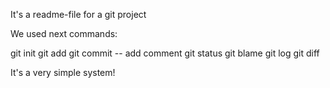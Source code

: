 It's a readme-file for a git project

We used next commands:

git init
git add
git commit -- add comment
git status
git blame
git log
git diff

It's a very simple system!
